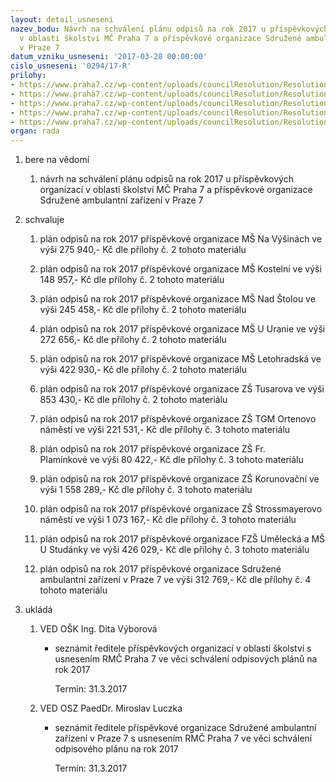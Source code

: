 ```yaml
---
layout: detail_usneseni
nazev_bodu: Návrh na schválení plánu odpisů na rok 2017 u příspěvkových organizací
  v oblasti školství MČ Praha 7 a příspěvkové organizace Sdružené ambulantní zařízení
  v Praze 7
datum_vzniku_usneseni: '2017-03-28 00:00:00'
cislo_usneseni: '0294/17-R'
prilohy:
- https://www.praha7.cz/wp-content/uploads/councilResolution/Resolutions/29218/export/Prilohac1DZkplanuodpisu~185018.docx
- https://www.praha7.cz/wp-content/uploads/councilResolution/Resolutions/29218/export/priloha2~185017.pdf
- https://www.praha7.cz/wp-content/uploads/councilResolution/Resolutions/29218/export/priloha3~185016.pdf
- https://www.praha7.cz/wp-content/uploads/councilResolution/Resolutions/29218/export/priloha4~185015.pdf
- https://www.praha7.cz/wp-content/uploads/councilResolution/Resolutions/29218/export/export~296413.pdf
organ: rada
---
```

<OL class=urzList_view id=urzList>
<LI class=urzClass1><SPAN name="1">bere na vědomí</SPAN> 
<OL class=urzOlClass>
<LI class=urzClass2 style="TEXT-ALIGN: left"><SPAN>
<P>návrh na schválení plánu odpisů na rok 2017 u příspěvkových organizací v oblasti školství MČ Praha 7 a příspěvkové organizace Sdružené ambulantní zařízení v Praze 7</P></SPAN></LI></OL></LI>
<LI class=urzClass1><SPAN name="24">schvaluje</SPAN> 
<OL class=urzOlClass>
<LI class=urzClass2 style="TEXT-ALIGN: left"><SPAN>
<P>plán odpisů na rok 2017 příspěvkové organizace MŠ Na Výšinách ve výši 275 940,- Kč dle přílohy č. 2 tohoto materiálu</P></SPAN></LI>
<LI class=urzClass2 style="TEXT-ALIGN: left"><SPAN>
<P>plán odpisů na rok 2017 příspěvkové organizace MŠ Kostelní ve výši 148 957,- Kč dle přílohy č. 2 tohoto materiálu</P></SPAN></LI>
<LI class=urzClass2 style="TEXT-ALIGN: left"><SPAN>
<P>plán odpisů na rok 2017 příspěvkové organizace MŠ&nbsp;Nad Štolou&nbsp;ve výši 245 458,- Kč dle přílohy č. 2 tohoto materiálu</P></SPAN></LI>
<LI class=urzClass2 style="TEXT-ALIGN: left"><SPAN>
<P>plán odpisů na rok 2017 příspěvkové organizace MŠ&nbsp;U Uranie&nbsp;ve výši 272 656,- Kč dle přílohy č. 2 tohoto materiálu</P></SPAN></LI>
<LI class=urzClass2 style="TEXT-ALIGN: left"><SPAN>
<P>plán odpisů na rok 2017 příspěvkové organizace MŠ Letohradská ve výši 422 930,- Kč dle přílohy č. 2 tohoto materiálu</P></SPAN></LI>
<LI class=urzClass2 style="TEXT-ALIGN: left"><SPAN>
<P>plán odpisů na rok 2017 příspěvkové organizace ZŠ Tusarova ve výši 853 430,- Kč dle přílohy č. 2 tohoto materiálu</P></SPAN></LI>
<LI class=urzClass2 style="TEXT-ALIGN: left"><SPAN>
<P>plán odpisů na rok 2017 příspěvkové organizace ZŠ&nbsp;TGM Ortenovo náměstí ve výši 221 531,- Kč dle přílohy č.&nbsp;3 tohoto materiálu</P></SPAN></LI>
<LI class=urzClass2 style="TEXT-ALIGN: left"><SPAN>
<P>plán odpisů na rok 2017 příspěvkové organizace ZŠ&nbsp;Fr. Plamínkové&nbsp;ve výši 80 422,- Kč dle přílohy č.&nbsp;3 tohoto materiálu</P></SPAN></LI>
<LI class=urzClass2 style="TEXT-ALIGN: left"><SPAN>
<P>plán odpisů na rok 2017 příspěvkové organizace ZŠ Korunovační ve výši 1 558 289,- Kč dle přílohy č.&nbsp;3 tohoto materiálu</P></SPAN></LI>
<LI class=urzClass2 style="TEXT-ALIGN: left"><SPAN>
<P>plán odpisů na rok 2017 příspěvkové organizace ZŠ&nbsp;Strossmayerovo náměstí&nbsp;ve výši 1 073 167,- Kč dle přílohy č.&nbsp;3 tohoto materiálu</P></SPAN></LI>
<LI class=urzClass2 style="TEXT-ALIGN: left"><SPAN>
<P>plán odpisů na rok 2017 příspěvkové organizace FZŠ&nbsp;Umělecká a MŠ U Studánky&nbsp;ve výši 426 029,- Kč dle přílohy č.&nbsp;3 tohoto materiálu</P></SPAN></LI>
<LI class=urzClass2 style="TEXT-ALIGN: left"><SPAN>
<P>plán odpisů na rok 2017 příspěvkové organizace&nbsp;Sdružené ambulantní zařízení v Praze 7&nbsp;ve výši 312 769,- Kč dle přílohy č.&nbsp;4 tohoto materiálu</P></SPAN></LI></OL></LI>
<LI class=urzClass1 id=urzUkoly><SPAN name="1">ukládá</SPAN>
<OL class=urzOlClass>
<LI class=urzClass2><SPAN>
<P>VED OŠK Ing. Dita Výborová</P></SPAN>
<UL class=urzUlClass>
<LI class=urzClass3><SPAN>
<P>seznámit ředitele příspěvkových organizací v oblasti školství s usnesením RMČ Praha 7 ve věci schválení odpisových plánů na rok 2017</P></SPAN><SPAN class=urzUkolTermin>Termín:&nbsp;31.3.2017</SPAN></LI></UL></LI>
<LI class=urzClass2><SPAN>
<P>VED OSZ PaedDr. Miroslav Luczka</P></SPAN>
<UL class=urzUlClass>
<LI class=urzClass3><SPAN>
<P>seznámit ředitele příspěvkové organizace Sdružené ambulantní zařízení v Praze 7 s usnesením RMČ Praha 7 ve věci schválení odpisového plánu na rok 2017</P></SPAN><SPAN class=urzUkolTermin>Termín:&nbsp;31.3.2017</SPAN></LI></UL></LI></OL></LI></OL>